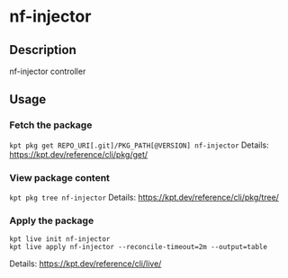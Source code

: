 # nf-injector

## Description
nf-injector controller

## Usage

### Fetch the package
`kpt pkg get REPO_URI[.git]/PKG_PATH[@VERSION] nf-injector`
Details: https://kpt.dev/reference/cli/pkg/get/

### View package content
`kpt pkg tree nf-injector`
Details: https://kpt.dev/reference/cli/pkg/tree/

### Apply the package
```
kpt live init nf-injector
kpt live apply nf-injector --reconcile-timeout=2m --output=table
```
Details: https://kpt.dev/reference/cli/live/
